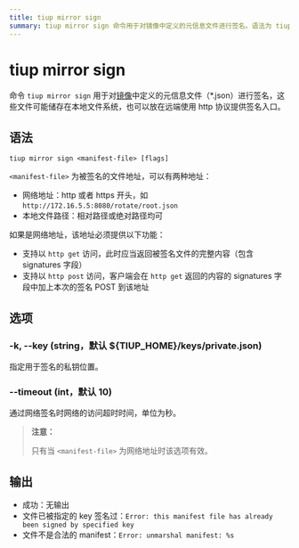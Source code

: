 ```yaml
---
title: tiup mirror sign
summary: tiup mirror sign 命令用于对镜像中定义的元信息文件进行签名。语法为 tiup mirror sign <manifest-file>。选项包括 -k, --key 和 --timeout。输出包括成功、文件已被指定的 key 签名过和文件不是合法的 manifest。
---
```


# tiup mirror sign

命令 `tiup mirror sign` 用于对[镜像](/tiup/tiup-mirror-reference.md)中定义的元信息文件（*.json）进行签名，这些文件可能储存在本地文件系统，也可以放在远端使用 http 协议提供签名入口。

## 语法

```shell
tiup mirror sign <manifest-file> [flags]
```

`<manifest-file>` 为被签名的文件地址，可以有两种地址：

- 网络地址：http 或者 https 开头，如 `http://172.16.5.5:8080/rotate/root.json`
- 本地文件路径：相对路径或绝对路径均可

如果是网络地址，该地址必须提供以下功能：

- 支持以 `http get` 访问，此时应当返回被签名文件的完整内容（包含 signatures 字段）
- 支持以 `http post` 访问，客户端会在 `http get` 返回的内容的 signatures 字段中加上本次的签名 POST 到该地址

## 选项

### -k, --key (string，默认 ${TIUP_HOME}/keys/private.json)

指定用于签名的私钥位置。

### --timeout (int，默认 10)

通过网络签名时网络的访问超时时间，单位为秒。

> **注意：**
>
> 只有当 `<manifest-file>` 为网络地址时该选项有效。

## 输出

- 成功：无输出
- 文件已被指定的 key 签名过：`Error: this manifest file has already been signed by specified key`
- 文件不是合法的 manifest：`Error: unmarshal manifest: %s`
